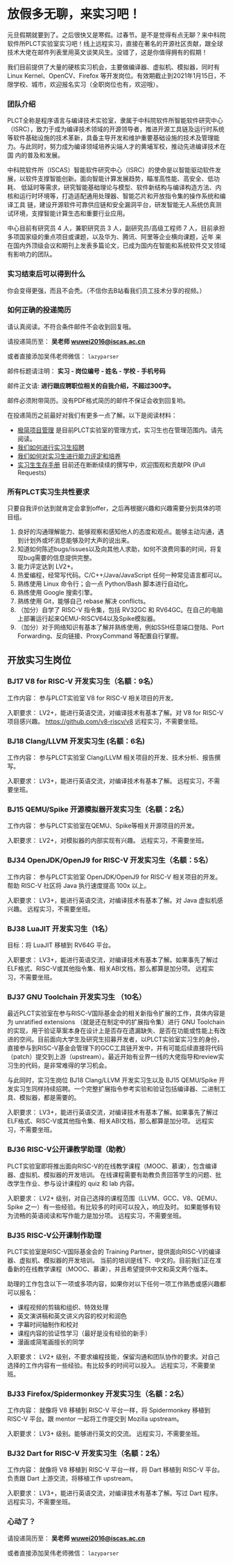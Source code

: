 # 放假多无聊，来实习吧！

元旦假期就要到了。之后很快又是寒假。过春节。是不是觉得有点无聊？来中科院软件所PLCT实验室实习吧！线上远程实习，直接在著名的开源社区贡献，跟全球技术大佬在邮件列表里用英文谈笑风生。没错了，这是你值得拥有的假期！

我们目前提供了大量的硬核实习机会，主要做编译器、虚拟机、模拟器，同时有 Linux Kernel、OpenCV、Firefox 等开发岗位。有效期截止到2021年1月15日，不限学校、城市，欢迎报名实习（全职岗位也有，欢迎哦）。

### 团队介绍

PLCT全称是程序语言与编译技术实验室，隶属于中科院软件所智能软件研究中心（ISRC），致力于成为编译技术领域的开源领导者，推进开源工具链及运行时系统
等软件基础设施的技术革新，具备主导开发和维护重要基础设施的技术及管理能力。与此同时，努力成为编译领域培养尖端人才的黄埔军校，推动先进编译技术在国
内的普及和发展。

中科院软件所（ISCAS）智能软件研究中心（ISRC）的使命是以智能驱动软件发展，以软件支撑智能创新。面向智能计算发展趋势，瞄准高性能、高安全、低功耗、
低延时等需求，研究智能基础理论与模型、软件新结构与编译构造方法、内核和运行时环境等，打造适配通用处理器、智能芯片和开放指令集的操作系统和编译工具
链，建设开源软件可靠供应链和安全漏洞平台，研发智能无人系统仿真测试环境，支撑智能计算生态和重要行业应用。

中心目前有研究员 4 人，兼职研究员 3 人，副研究员/高级工程师 7 人，目前承担多项国家级的重点项目或课题，以及华为、腾讯、阿里等企业横向课题，近年
来在国内外顶级会议和期刊上发表多篇论文，已成为国内在智能和系统软件交叉领域有影响力的团队。

### 实习结束后可以得到什么

你会变得更强，而且不会秃。（不信你去B站看我们员工技术分享的视频。）

### 如何正确的投递简历

请认真阅读。不符合条件邮件不会收到回复哦。

请投递简历至：
**吴老师 wuwei2016@iscas.ac.cn**

或者直接添加吴伟老师微信：
`lazyparser`

邮件标题请注明：
**实习 - 岗位编号 - 姓名 - 学校 - 手机号码**

邮件正文请:
**进行跟应聘职位相关的自我介绍，不超过300字。**

邮件必须附带简历。没有PDF格式简历的邮件不保证会收到回复哟。

在投递简历之前最好对我们有更多一点了解。以下是阅读材料：

- [极简项目管理](https://github.com/lazyparser/minimalist-team-leader) 是目前PLCT实验室的管理方式，实习生也在管理范围内。请先阅读。
- [我们如何进行实习生招聘](https://github.com/lazyparser/weloveinterns/blob/master/how-do-we-interview-interns.md)
- [我们如何对实习生进行能力评定和培养](https://github.com/lazyparser/weloveinterns/blob/master/how-do-we-rank-interns.md)
- [实习生生存手册](https://github.com/lazyparser/survivial-manual-for-interns) 目前还在断断续续的撰写中，欢迎围观和贡献PR (Pull Requests)

### 所有PLCT实习生共性要求

只要自我评价达到就肯定会拿到offer，之后再根据兴趣和兴趣需要分到具体的项目组。

1. 良好的沟通理解能力、能够观察和感知他人的态度和观点。能够主动沟通，遇到计划外或坏消息能够及时大声的说出来。
2. 知道如何陈述bugs/issues以及向其他人求助，如何不浪费同事的时间，将复现bug需要的信息提供完整。
3. 能力评定达到 LV2+。
4. 热爱编程，经常写代码。C/C++/Java/JavaScript 任何一种常见语言都可以。
5. 熟练使用 Linux 命令行；会一点 Python/Bash 脚本进行自动化。
6. 熟练使用 Google 搜索引擎。
7. 熟练使用 Git，能够自己 rebase 解决 conflicts。
8. （加分）自学了 RISC-V 指令集，包括 RV32GC 和 RV64GC。在自己的电脑上部署运行起来QEMU-RISCV64以及Spike模拟器。
9. （加分）对于网络知识有基本了解并熟练使用，例如SSH任意端口登陆、Port Forwarding、反向链接、ProxyCommand 等配置自行掌握。


## 开放实习生岗位

### BJ17 V8 for RISC-V 开发实习生（名额：9名）

工作内容：
参与PLCT实验室 V8 for RISC-V 相关项目的开发。

入职要求：
LV2+，能进行英语交流，对编译技术有基本了解。对 V8 for RISC-V 项目感兴趣。 https://github.com/v8-riscv/v8
远程实习，不需要坐班。

### BJ18 Clang/LLVM 开发实习生 (名额：6名)

工作内容：
参与PLCT实验室 Clang/LLVM 相关项目的开发、技术分析、报告撰写。

入职要求：
LV3+，能进行英语交流，对编译技术有基本了解。
远程实习，不需要坐班。

### BJ15 QEMU/Spike 开源模拟器开发实习生（名额：2名）

工作内容：
参与PLCT实验室在QEMU、Spike等相关开源项目的开发。

入职要求：
LV2+，对模拟器的内部实现有兴趣。
远程实习，不需要坐班。

### BJ34 OpenJDK/OpenJ9 for RISC-V 开发实习生（名额：5名）

工作内容：
参与PLCT实验室 OpenJDK/OpenJ9 for RISC-V 相关项目的开发。帮助 RISC-V 社区将 Java 执行速度提高 100x 以上。

入职要求：
LV3+，能进行英语交流，对编译技术有基本了解。对 Java 虚拟机感兴趣。
远程实习，不需要坐班。

### BJ38 LuaJIT 开发实习生（1名）

目标：将 LuaJIT 移植到 RV64G 平台。

入职要求：
LV3+，能进行英语交流，对编译技术有基本了解。如果事先了解过ELF格式、RISC-V或其他指令集、相关ABI文档，那么都算是加分项。
远程实习，不需要坐班。

### BJ37 GNU Toolchain 开发实习生 （10名）

最近PLCT实验室在参与RISC-V国际基金会的相关新指令扩展的工作，具体内容是为 unratified extensions （就是还在制定中的扩展指令集）进行 GNU Toolchain 的实现，用于验证草案本身在设计上是否存在遗漏缺失、是否在功能或性能上有改进的空间。目前面向大学生及研究生招募开发者，以PLCT实验室实习生的身份，直接参与到RISC-V基金会管理下的GCC工具链开发中，并有可能后续直接将代码（patch）提交到上游（upstream）。最近开始有业界一线的大佬指导和review实习生的代码，是非常难得的学习机会。

与此同时，实习生岗位 BJ18 Clang/LLVM 开发实习生以及 BJ15 QEMU/Spike 开发实习生同样持续招聘。一个完整扩展指令参考实验和验证包括编译器、二进制工具、模拟器，都是需要的。

入职要求：
LV3+，能进行英语交流，对编译技术有基本了解。如果事先了解过ELF格式、RISC-V或其他指令集、相关ABI文档，那么都算是加分项。
远程实习，不需要坐班。

### BJ36 RISC-V公开课教学助理（助教）

PLCT实验室即将推出面向RISC-V的在线教学课程（MOOC、慕课），包含编译器、虚拟机、模拟器的开发培训。
在线课程需要有助教负责回答学生的问题、批改学生作业、参与设计课程的 quiz 和 lab 内容。

入职要求：
LV2+ 级别，对自己选择的课程范围（LLVM、GCC、V8、QEMU、Spike 之一）有一些经验。有比较多的时间可以投入，响应及时。
如果能够有较为流畅的英语阅读和写作能力是加分项。
远程实习，不需要坐班。

### BJ35 RISC-V公开课制作助理

PLCT实验室是RISC-V国际基金会的 Training Partner，提供面向RISC-V的编译器、虚拟机、模拟器的开发培训。
当前的培训是线下、中文的。目前我们正在准备新的在线教学课程（MOOC、慕课），并且希望提供中文和英文两个版本。

助理的工作包含以下一项或多项内容，如果你对以下任何一项工作熟悉或感兴趣都可以报名：
- 课程视频的剪辑和组织、特效处理
- 英文演讲稿和英文讲义内容的校对和润色
- 字幕时间轴制作和校对
- 课程内容的验证性学习（最好是没有经验的新手）
- 漫画或简笔画擅长的同学

入职要求：
LV2+ 级别，不要求编程技能，保留沟通和团队协作的要求。对自己选择的工作内容有一些经验。有比较多的时间可以投入。
远程实习，不需要坐班。

### BJ33 Firefox/Spidermonkey 开发实习生（名额：2名）

工作内容：
就像将 V8 移植到 RISC-V 平台一样，将 Spidermonkey 移植到 RISC-V 平台。跟 mentor 一起将工作提交到 Mozilla upstream。

入职要求：
LV3+ 级别。能够进行英文的交流。
远程实习，不需要坐班。

### BJ32 Dart for RISC-V 开发实习生（名额：2名）

工作内容：
就像将 V8 移植到 RISC-V 平台一样，将 Dart 移植到 RISC-V 平台。负责跟 Dart 上游交流，将移植工作 upstream。

入职要求：
LV3+，能进行英语交流，对编译技术有基本了解。写过 Dart 程序。
远程实习，不需要坐班。

### 心动了？

请投递简历至：
**吴老师 wuwei2016@iscas.ac.cn**

或者直接添加吴伟老师微信：   `lazyparser`
